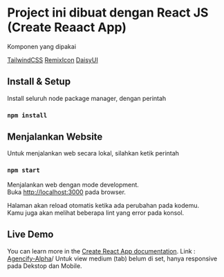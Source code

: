 # Project ini dibuat dengan React JS (Create Reaact App)

Komponen yang dipakai

[TailwindCSS](https://tailwindcss.com/docs/)
[RemixIcon](https://remixicon.com)
[DaisyUI](https://https://daisyui.com/)

## Install & Setup

Install seluruh node package manager, dengan perintah

### `npm install`

## Menjalankan Website

Untuk menjalankan web secara lokal, silahkan ketik perintah

### `npm start`

Menjalankan web dengan mode development.\
Buka [http://localhost:3000](http://localhost:3000) pada browser.

Halaman akan reload otomatis ketika ada perubahan pada kodemu.\
Kamu juga akan melihat beberapa lint yang error pada konsol.

## Live Demo

You can learn more in the [Create React App documentation](https://facebook.github.io/create-react-app/docs/getting-started).
Link : [Agencify-Alpha](https://agencify-alpha.vercel.app)/
Untuk view medium (tab) belum di set, hanya responsive pada Dekstop dan Mobile.